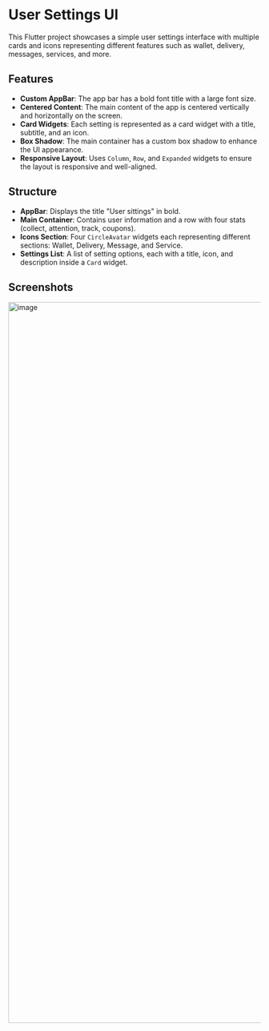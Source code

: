 
# User Settings UI

This Flutter project showcases a simple user settings interface with multiple cards and icons representing different features such as wallet, delivery, messages, services, and more.

## Features

- **Custom AppBar**: The app bar has a bold font title with a large font size.
- **Centered Content**: The main content of the app is centered vertically and horizontally on the screen.
- **Card Widgets**: Each setting is represented as a card widget with a title, subtitle, and an icon.
- **Box Shadow**: The main container has a custom box shadow to enhance the UI appearance.
- **Responsive Layout**: Uses `Column`, `Row`, and `Expanded` widgets to ensure the layout is responsive and well-aligned.

## Structure

- **AppBar**: Displays the title "User sittings" in bold.
- **Main Container**: Contains user information and a row with four stats (collect, attention, track, coupons).
- **Icons Section**: Four `CircleAvatar` widgets each representing different sections: Wallet, Delivery, Message, and Service.
- **Settings List**: A list of setting options, each with a title, icon, and description inside a `Card` widget.

## Screenshots



<img width="1440" alt="image" src="https://github.com/user-attachments/assets/5bf7062d-81c3-49fe-b658-6c4bcab3895c">



